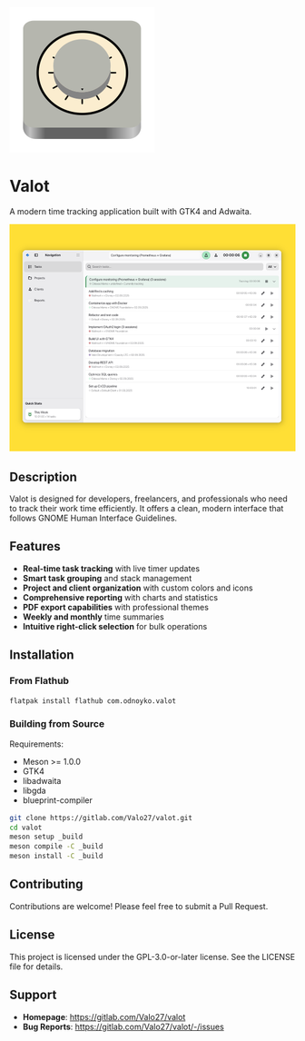 
![Valot Logotype](data/icons/hicolor/scalable/apps/com.odnoyko.valot.svg)
# Valot

A modern time tracking application built with GTK4 and Adwaita.

![Valot Screenshot](data/screenshots/v0.1.1.png)

## Description

Valot is designed for developers, freelancers, and professionals who need to track their work time efficiently. It offers a clean, modern interface that follows GNOME Human Interface Guidelines.

## Features

- **Real-time task tracking** with live timer updates
- **Smart task grouping** and stack management  
- **Project and client organization** with custom colors and icons
- **Comprehensive reporting** with charts and statistics
- **PDF export capabilities** with professional themes
- **Weekly and monthly** time summaries
- **Intuitive right-click selection** for bulk operations

## Installation

### From Flathub

```bash
flatpak install flathub com.odnoyko.valot
```

### Building from Source

Requirements:
- Meson >= 1.0.0
- GTK4
- libadwaita
- libgda
- blueprint-compiler

```bash
git clone https://gitlab.com/Valo27/valot.git
cd valot
meson setup _build
meson compile -C _build
meson install -C _build
```

## Contributing

Contributions are welcome! Please feel free to submit a Pull Request.

## License

This project is licensed under the GPL-3.0-or-later license. See the LICENSE file for details.

## Support

- **Homepage**: https://gitlab.com/Valo27/valot
- **Bug Reports**: https://gitlab.com/Valo27/valot/-/issues
